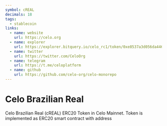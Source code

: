 ```yaml
---
symbol: cREAL
decimals: 18
tags:
  - stablecoin
links:
  - name: website
    url: https://celo.org
  - name: explorer
    url: https://explorer.bitquery.io/celo_rc1/token/0xe8537a3d056da446677b9e9d6c5db704eaab4787
  - name: twitter
    url: https://twitter.com/CeloOrg
  - name: telegram
    url: https://t.me/celoplatform
  - name: github
    url: https://github.com/celo-org/celo-monorepo
---
```


# Celo Brazilian Real

Celo Brazilian Real (cREAL) ERC20 Token in Celo Mainnet. Token is implemented as ERC20 smart contract with address
